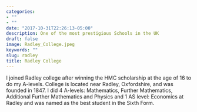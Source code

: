 ```yaml
---
categories:
- ""
- ""
date: "2017-10-31T22:26:13-05:00"
description: One of the most prestigious Schools in the UK
draft: false
image: Radley_College.jpeg
keywords: ""
slug: radley
title: Radley College
---
```

I joined Radley college after winning the HMC scholarship at the age of 16 to do my A-levels. College is located near Radley, Oxfordshire, and was founded in 1847. I did 4 A-levels: Mathematics, Further Mathematics, Additional Further Mathematics and Physics and 1 AS level: Economics at Radley and was named as the best student in the Sixth Form. 

